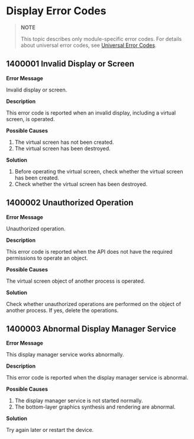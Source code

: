 # Display Error Codes

> **NOTE**
>
> This topic describes only module-specific error codes. For details about universal error codes, see [Universal Error Codes](../errorcode-universal.md).

## 1400001 Invalid Display or Screen
**Error Message**

Invalid display or screen.

**Description**

This error code is reported when an invalid display, including a virtual screen, is operated.

**Possible Causes**
1. The virtual screen has not been created.
2. The virtual screen has been destroyed.

**Solution**

1. Before operating the virtual screen, check whether the virtual screen has been created.
2. Check whether the virtual screen has been destroyed.

## 1400002 Unauthorized Operation
**Error Message**

Unauthorized operation.

**Description**

This error code is reported when the API does not have the required permissions to operate an object.

**Possible Causes**

The virtual screen object of another process is operated.

**Solution**

Check whether unauthorized operations are performed on the object of another process. If yes, delete the operations.

## 1400003 Abnormal Display Manager Service
**Error Message**

This display manager service works abnormally.

**Description**

This error code is reported when the display manager service is abnormal.

**Possible Causes**

1. The display manager service is not started normally.
2. The bottom-layer graphics synthesis and rendering are abnormal.

**Solution**

Try again later or restart the device.